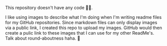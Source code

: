 This repository doesn't have any code 🤷🏻. 

I like using images to describe what I'm doing when I'm writing readme files for my GitHub repositories. 
Since markdown files can only display images via a public link, I created this repo to upload my images. 
GitHub would then create a pulic link to these images that I can use for my other ReadMe's. Talk about round-aboutness haha. 🤪
